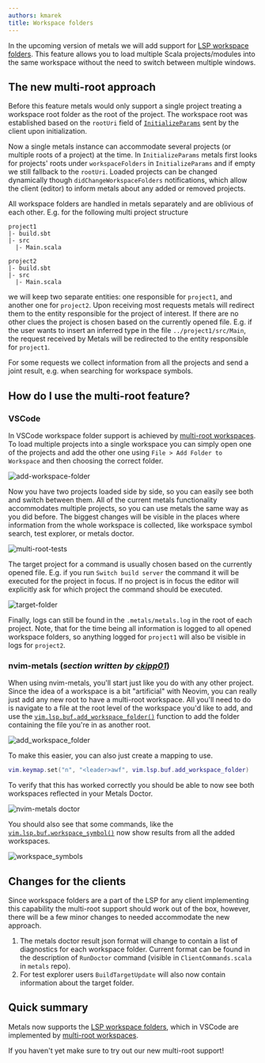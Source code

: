 ```yaml
---
authors: kmarek
title: Workspace folders
---
```


In the upcoming version of metals we will add support for
[LSP workspace folders](https://microsoft.github.io/language-server-protocol/specifications/lsp/3.17/specification/#workspace_workspaceFolders).
This feature allows you to load multiple Scala projects/modules into the same
workspace without the need to switch between multiple windows.

## The new multi-root approach

Before this feature metals would only support a single project treating a
workspace root folder as the root of the project. The workspace root was
established based on the `rootUri` field of
[`InitializeParams`](https://microsoft.github.io/language-server-protocol/specifications/lsp/3.17/specification/#initializeParams)
sent by the client upon initialization.

Now a single metals instance can accommodate several projects (or multiple roots
of a project) at the time. In `InitializeParams` metals first looks for
projects' roots under `workspaceFolders` in `InitializeParams` and if empty we
still fallback to the `rootUri`. Loaded projects can be changed dynamically
though `didChangeWorkspaceFolders` notifications, which allow the client
(editor) to inform metals about any added or removed projects.

All workspace folders are handled in metals separately and are oblivious of each
other. E.g. for the following multi project structure

```
project1
|- build.sbt
|- src
  |- Main.scala

project2
|- build.sbt
|- src
  |- Main.scala
```

we will keep two separate entities: one responsible for `project1`, and another
one for `project2`. Upon receiving most requests metals will redirect them to
the entity responsible for the project of interest. If there are no other clues
the project is chosen based on the currently opened file. E.g. if the user wants
to insert an inferred type in the file `../project1/src/Main`, the request
received by Metals will be redirected to the entity responsible for `project1`.

For some requests we collect information from all the projects and send a joint
result, e.g. when searching for workspace symbols.

## How do I use the multi-root feature?

### VSCode

In VSCode workspace folder support is achieved by
[multi-root workspaces](https://code.visualstudio.com/docs/editor/multi-root-workspaces).
To load multiple projects into a single workspace you can simply open one of the
projects and add the other one using `File > Add Folder to Workspace` and then
choosing the correct folder.

![add-workspace-folder](https://github.com/scalameta/gh-pages-images/blob/master/metals/2023-07-17-workspace-folders/LTYrx9V.gif?raw=true)

Now you have two projects loaded side by side, so you can easily see both and
switch between them. All of the current metals functionality accommodates
multiple projects, so you can use metals the same way as you did before. The
biggest changes will be visible in the places where information from the whole
workspace is collected, like workspace symbol search, test explorer, or metals
doctor.

![multi-root-tests](https://github.com/scalameta/gh-pages-images/blob/master/metals/2023-07-17-workspace-folders/zWmmsC2.gif?raw=true)

The target project for a command is usually chosen based on the currently opened
file. E.g. if you run `Switch build server` the command it will be executed for
the project in focus. If no project is in focus the editor will explicitly ask
for which project the command should be executed.

![target-folder](https://github.com/scalameta/gh-pages-images/blob/master/metals/2023-07-17-workspace-folders/tV7K822.gif?raw=true)

Finally, logs can still be found in the `.metals/metals.log` in the root of each
project. Note, that for the time being all information is logged to all opened
workspace folders, so anything logged for `project1` will also be visible in
logs for `project2`.

### nvim-metals (_section written by [ckipp01](https://github.com/ckipp01)_)

When using nvim-metals, you'll start just like you do with any other project.
Since the idea of a workspace is a bit "artificial" with Neovim, you can really
just add any new root to have a multi-root workspace. All you'll need to do is
navigate to a file at the root level of the workspace you'd like to add, and use
the
[`vim.lsp.buf.add_workspace_folder()`](https://neovim.io/doc/user/lsp.html#vim.lsp.buf.add_workspace_folder())
function to add the folder containing the file you're in as another root.

![add_workspace_folder](https://github.com/scalameta/gh-pages-images/blob/master/metals/2023-07-17-workspace-folders/E8iriR9.gif?raw=true)

To make this easier, you can also just create a mapping to use.

```lua
vim.keymap.set("n", "<leader>awf", vim.lsp.buf.add_workspace_folder)
```

To verify that this has worked correctly you should be able to now see both
workspaces reflected in your Metals Doctor.

![nvim-metals doctor](https://github.com/scalameta/gh-pages-images/blob/master/metals/2023-07-17-workspace-folders/2u48wDK.gif?raw=true)

You should also see that some commands, like the
[`vim.lsp.buf.workspace_symbol()`](https://neovim.io/doc/user/lsp.html#vim.lsp.buf.workspace_symbol())
now show results from all the added workspaces.

![workspace_symbols](https://github.com/scalameta/gh-pages-images/blob/master/metals/2023-07-17-workspace-folders/RczJIcp.gif?raw=true)

## Changes for the clients

Since workspace folders are a part of the LSP for any client implementing this
capability the multi-root support should work out of the box, however, there
will be a few minor changes to needed accommodate the new approach.

1. The metals doctor result json format will change to contain a list of
   diagnostics for each workspace folder. Current format can be found in the
   description of `RunDoctor` command (visible in `ClientCommands.scala` in
   `metals` repo).
2. For test explorer users `BuildTargetUpdate` will also now contain information
   about the target folder.

## Quick summary

Metals now supports the
[LSP workspace folders](https://microsoft.github.io/language-server-protocol/specifications/lsp/3.17/specification/#workspace_workspaceFolders),
which in VSCode are implemented by
[multi-root workspaces](https://code.visualstudio.com/docs/editor/multi-root-workspaces).

If you haven't yet make sure to try out our new multi-root support!
